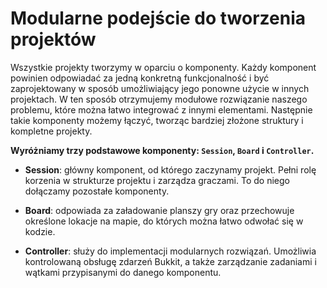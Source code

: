 # Modularne podejście do tworzenia projektów

Wszystkie projekty tworzymy w oparciu o komponenty.
Każdy komponent powinien odpowiadać za jedną konkretną funkcjonalność i być zaprojektowany w sposób umożliwiający jego ponowne użycie w innych projektach.
W ten sposób otrzymujemy modułowe rozwiązanie naszego problemu, które można łatwo integrować z innymi elementami.
Następnie takie komponenty możemy łączyć, tworząc bardziej złożone struktury i kompletne projekty.

**Wyróżniamy trzy podstawowe komponenty: `Session`, `Board` i `Controller`.**


- **Session**: główny komponent, od którego zaczynamy projekt. Pełni rolę korzenia w strukturze projektu i zarządza graczami. To do niego dołączamy pozostałe komponenty.


- **Board**: odpowiada za załadowanie planszy gry oraz przechowuje określone lokacje na mapie, do których można łatwo odwołać się w kodzie.


- **Controller**: służy do implementacji modularnych rozwiązań. Umożliwia kontrolowaną obsługę zdarzeń Bukkit, a także zarządzanie zadaniami i wątkami przypisanymi do danego komponentu.